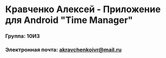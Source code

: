 # Кравченко Алексей - Приложение для Android "Time Manager"
### Группа: 10И3
### Электронная почта: akravchenkoivr@mail.ru
